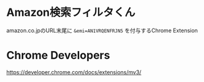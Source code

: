 # Amazon検索フィルタくん

amazon.co.jpのURL末尾に `&emi=AN1VRQENFRJN5` を付与するChrome Extension

# Chrome Developers

https://developer.chrome.com/docs/extensions/mv3/
